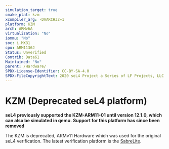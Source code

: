 ```yaml
---
simulation_target: true
cmake_plat: kzm
xcompiler_arg: -DAARCH32=1
platform: KZM
arch: ARMv6A
virtualization: "No"
iommu: "No"
soc: i.MX31
cpu: ARM1136J
Status: Unverified
Contrib: Data61
Maintained: "No"
parent: /Hardware/
SPDX-License-Identifier: CC-BY-SA-4.0
SPDX-FileCopyrightText: 2020 seL4 Project a Series of LF Projects, LLC.
---
```

# KZM (Deprecated seL4 platform)

**seL4 previously supported the KZM-ARM11-01 until version 12.1.0, which can also be simulated in qemu.**
**Support for this platform has since been removed**

The KZM is deprecated, ARMv11 Hardware which was used for the original seL4 verification. The latest
verification platform is the [SabreLite](/Hardware/sabreLite).
